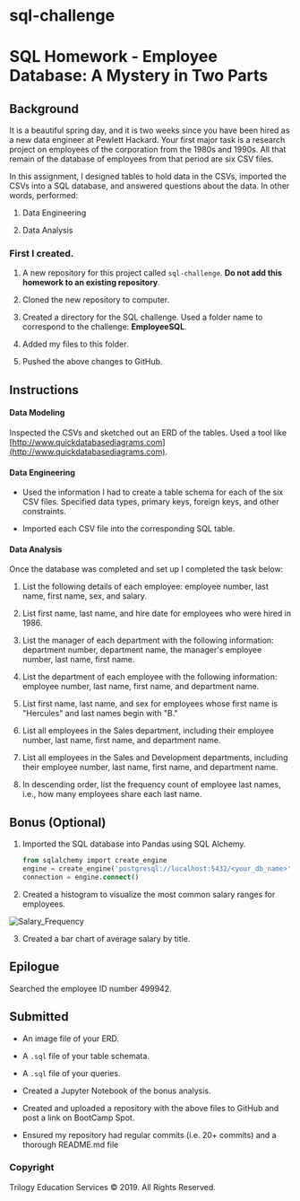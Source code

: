# sql-challenge


# SQL Homework - Employee Database: A Mystery in Two Parts



## Background

It is a beautiful spring day, and it is two weeks since you have been hired as a new data engineer at Pewlett Hackard. Your first major task is a research project on employees of the corporation from the 1980s and 1990s. All that remain of the database of employees from that period are six CSV files.

In this assignment, I designed tables to hold data in the CSVs, imported the CSVs into a SQL database, and answered questions about the data. In other words, performed:

1. Data Engineering

3. Data Analysis


### First I created.

1. A new repository for this project called `sql-challenge`. **Do not add this homework to an existing repository**.

2. Cloned the new repository to computer.

3. Created a directory for the SQL challenge. Used a folder name to correspond to the challenge: **EmployeeSQL**.

4. Added my files to this folder.

5. Pushed the above changes to GitHub.

## Instructions

#### Data Modeling

Inspected the CSVs and sketched out an ERD of the tables. 
Used a tool like [http://www.quickdatabasediagrams.com](http://www.quickdatabasediagrams.com).

#### Data Engineering

* Used the information I had to create a table schema for each of the six CSV files. Specified data types, primary keys, foreign keys, and other constraints.

* Imported each CSV file into the corresponding SQL table. 

#### Data Analysis

Once the database was completed and set up I completed the task below:

1. List the following details of each employee: employee number, last name, first name, sex, and salary.

2. List first name, last name, and hire date for employees who were hired in 1986.

3. List the manager of each department with the following information: department number, department name, the manager's employee number, last name, first name.

4. List the department of each employee with the following information: employee number, last name, first name, and department name.

5. List first name, last name, and sex for employees whose first name is "Hercules" and last names begin with "B."

6. List all employees in the Sales department, including their employee number, last name, first name, and department name.

7. List all employees in the Sales and Development departments, including their employee number, last name, first name, and department name.

8. In descending order, list the frequency count of employee last names, i.e., how many employees share each last name.

## Bonus (Optional)

1. Imported the SQL database into Pandas using SQL Alchemy. 
   ```sql
   from sqlalchemy import create_engine
   engine = create_engine('postgresql://localhost:5432/<your_db_name>')
   connection = engine.connect()
   ```

2. Created a histogram to visualize the most common salary ranges for employees.

![Salary_Frequency](https://user-images.githubusercontent.com/66078772/95275827-32846080-080f-11eb-9797-bfe8b5d87643.png)

3. Created a bar chart of average salary by title.

## Epilogue

Searched the employee ID number 499942.

## Submitted 

* An image file of your ERD.

* A `.sql` file of your table schemata.

* A `.sql` file of your queries.

* Created a Jupyter Notebook of the bonus analysis.

* Created and uploaded a repository with the above files to GitHub and post a link on BootCamp Spot.

* Ensured my repository had regular commits (i.e. 20+ commits) and a thorough README.md file

### Copyright

Trilogy Education Services © 2019. All Rights Reserved.
